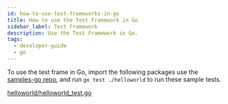 ```yaml
---
id: how-to-use-test-frameworks-in-go
title: How to use the Test Framework in Go
sidebar_label: Test Framework
description: Use the Test Framework in Go.
tags:
  - developer-guide
  - go
---
```


To use the test frame in Go, import the following packages use the [samples-go repo](https://github.com/temporalio/samples-go/), and run `go test ./helloworld` to run these sample tests.

[helloworld/helloworld_test.go](https://github.com/temporalio/samples-go/blob/main/helloworld/helloworld_test.go)
